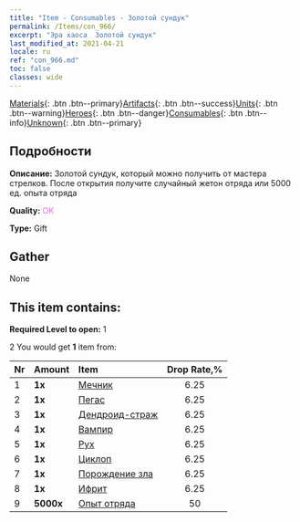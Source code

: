 ```yaml
---
title: "Item - Consumables - Золотой сундук"
permalink: /Items/con_966/
excerpt: "Эра хаоса  Золотой сундук"
last_modified_at: 2021-04-21
locale: ru
ref: "con_966.md"
toc: false
classes: wide
---
```

 [Materials](/ru/Items/){: .btn .btn--primary}[Artifacts](/ru/Items/Artifacts/){: .btn .btn--success}[Units](/ru/Items/Units/){: .btn .btn--warning}[Heroes](/ru/Items/Heroes/){: .btn .btn--danger}[Consumables](/ru/Items/Consumables/){: .btn .btn--info}[Unknown](/ru/Items/Unknown/){: .btn .btn--primary}

## Подробности
 **Описание:** Золотой сундук, который можно получить от мастера стрелков. После открытия получите случайный жетон отряда или 5000 ед. опыта отряда

 **Quality:** <span style="color: #DA70D6">OK</span>

 **Type:** Gift

## Gather

  None

## This item contains:

 **Required Level to open:** 1

 2 You would get **1** item  from:

  | Nr | Amount |     Item    | Drop Rate,% |
  |:---|:-------|:------------|:---------:|
  | 1 |  **1x** | [Мечник](/ru/Items/unt_193/) | 6.25 | 
  | 2 |  **1x** | [Пегас](/ru/Items/unt_202/) | 6.25 | 
  | 3 |  **1x** | [Дендроид-страж](/ru/Items/unt_203/) | 6.25 | 
  | 4 |  **1x** | [Вампир](/ru/Items/unt_211/) | 6.25 | 
  | 5 |  **1x** | [Рух](/ru/Items/unt_221/) | 6.25 | 
  | 6 |  **1x** | [Циклоп](/ru/Items/unt_222/) | 6.25 | 
  | 7 |  **1x** | [Порождение зла](/ru/Items/unt_230/) | 6.25 | 
  | 8 |  **1x** | [Ифрит](/ru/Items/unt_231/) | 6.25 | 
  | 9 |  **5000x** | [Опыт отряда](/ru/Items/con_902/) | 50 | 

